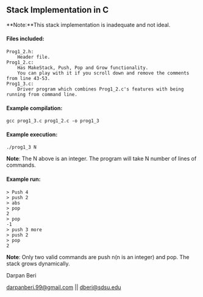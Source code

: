 ## Stack Implementation in C
**Note:**This stack implementation is inadequate and not ideal.

#### Files included:
    Prog1_2.h:
        Header file.
    Prog1_2.c:
        Has MakeStack, Push, Pop and Grow functionality. 
        You can play with it if you scroll down and remove the comments from line 43-53.
    Prog1_3.c:
        Driver program which combines Prog1_2.c's features with being running from command line.

#### Example compilation:
    gcc prog1_3.c prog1_2.c -o prog1_3

#### Example execution:
    ./prog1_3 N
**Note**: The N above is an integer. The program will take N number of lines of commands.

#### Example run:
    > Push 4
    > push 2
    > abs
    > pop
    2
    > pop
    -1
    > push 3 more
    > push 2
    > pop
    2
**Note**: Only two valid commands are push n(n is an integer) and pop. The stack grows dynamically.

Darpan Beri

darpanberi.99@gmail.com || dberi@sdsu.edu
